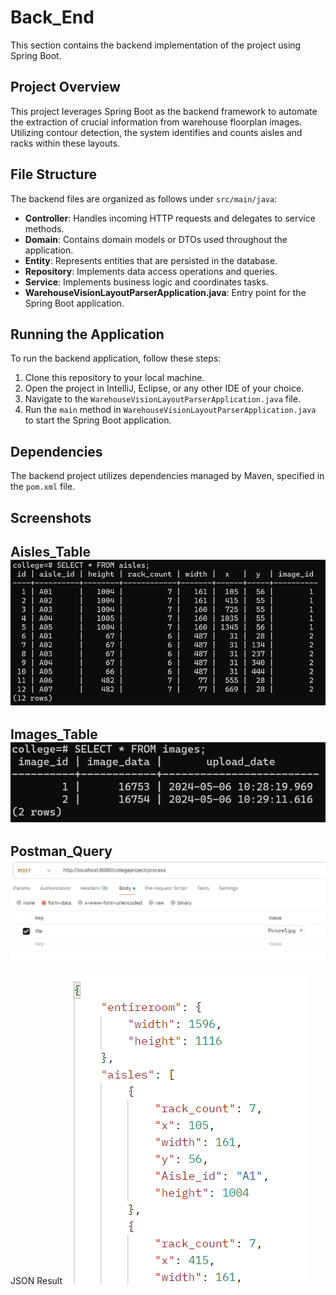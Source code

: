 # Back_End

This section contains the backend implementation of the project using Spring Boot.

## Project Overview

This project leverages Spring Boot as the backend framework to automate the extraction of crucial information from warehouse floorplan images. Utilizing contour detection, the system identifies and counts aisles and racks within these layouts.

## File Structure

The backend files are organized as follows under `src/main/java`:

- **Controller**: Handles incoming HTTP requests and delegates to service methods.
- **Domain**: Contains domain models or DTOs used throughout the application.
- **Entity**: Represents entities that are persisted in the database.
- **Repository**: Implements data access operations and queries.
- **Service**: Implements business logic and coordinates tasks.
- **WarehouseVisionLayoutParserApplication.java**: Entry point for the Spring Boot application.

## Running the Application

To run the backend application, follow these steps:

1. Clone this repository to your local machine.
2. Open the project in IntelliJ, Eclipse, or any other IDE of your choice.
3. Navigate to the `WarehouseVisionLayoutParserApplication.java` file.
4. Run the `main` method in `WarehouseVisionLayoutParserApplication.java` to start the Spring Boot application.

## Dependencies

The backend project utilizes dependencies managed by Maven, specified in the `pom.xml` file.

## Screenshots

Aisles_Table
![Table for Aisles](https://github.com/RincisM/Warehouse_Vision_Layout_Parser/blob/ed1a5643e5894304d01295ceef3d74d13ed669fd/Screenshots/aisles_table.png)
---
Images_Table
![Table for Images](https://github.com/RincisM/Warehouse_Vision_Layout_Parser/blob/58f3c6930508a926982efb2069d4a9af3697f15c/Screenshots/image_table.png)
---
Postman_Query
![Sample Query for the Application using Postman](https://github.com/RincisM/Warehouse_Vision_Layout_Parser/blob/58f3c6930508a926982efb2069d4a9af3697f15c/Screenshots/postman_query.png)
---
JSON Result
![Sample JSON Result](https://github.com/RincisM/Warehouse_Vision_Layout_Parser/blob/58f3c6930508a926982efb2069d4a9af3697f15c/Screenshots/Sample_JSON_result.png)

